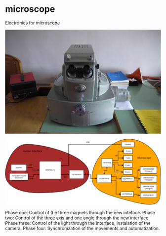 # microscope
Electronics for microscope

![microscope before improvements](https://raw.githubusercontent.com/ODZ-UJF-AV-CR/microscope/master/DOC/src/img/P1040118.JPG "microscope before improvements")

![scheme of the microscope](https://raw.githubusercontent.com/ODZ-UJF-AV-CR/microscope/master/DOC/src/img/schematics.png "scheme of the microscope")

Phase one: Control of the three magnets through the new inteface.
Phase two: Control of the three axis and one angle through the new interface.
Phase three: Control of the light through the interface, instalation of the camera. 
Phase four: Synchronization of the movements and automatization.
